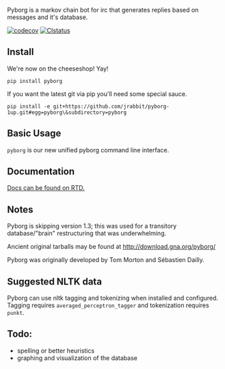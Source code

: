 ﻿Pyborg is a markov chain bot for irc that generates replies based on messages and it's database.


[![codecov](https://codecov.io/gh/jrabbit/pyborg-1up/branch/master/graph/badge.svg)](https://codecov.io/gh/jrabbit/pyborg-1up)
[![CIstatus](https://travis-ci.org/jrabbit/pyborg-1up.svg)](https://travis-ci.org/jrabbit/pyborg-1up)

Install
--------
We're now on the cheeseshop! Yay!

`pip install pyborg`

If you want the latest git via pip you'll need some special sauce.

`pip install -e git+https://github.com/jrabbit/pyborg-1up.git#egg=pyborg\&subdirectory=pyborg`


Basic Usage
-----------

`pyborg` is our new unified pyborg command line interface.


Documentation
-------------

[Docs can be found on RTD.](http://pyborg.readthedocs.io/en/latest/)


Notes
-----

Pyborg is skipping version 1.3; this was used for a transitory database/"brain" restructuring that was underwhelming. 

Ancient original tarballs may be found at http://download.gna.org/pyborg/

Pyborg was originally developed by Tom Morton and Sébastien Dailly.


Suggested NLTK data
-------------------

Pyborg can use nltk tagging and tokenizing when installed and configured. Tagging requires `averaged_perceptron_tagger` and tokenization requires `punkt`.


Todo:
-----

* spelling or better heuristics
* graphing and visualization of the database